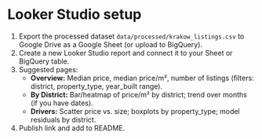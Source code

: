# Looker Studio setup

1) Export the processed dataset `data/processed/krakow_listings.csv` to Google Drive as a Google Sheet (or upload to BigQuery).  
2) Create a new Looker Studio report and connect it to your Sheet or BigQuery table.
3) Suggested pages:
   - **Overview:** Median price, median price/m², number of listings (filters: district, property_type, year_built range).
   - **By District:** Bar/heatmap of price/m² by district; trend over months (if you have dates).
   - **Drivers:** Scatter price vs. size; boxplots by property_type; model residuals by district.
4) Publish link and add to README.
